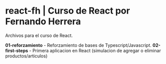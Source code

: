 # react-fh | Curso de React por Fernando Herrera

Archivos para el curso de React.

**01-reforzamiento** - Reforzamiento de bases de Typescript/Javascript.
**02-first-steps** - Primera aplicacion en React (simulacion de agregar o eliminar productos/articulos)

